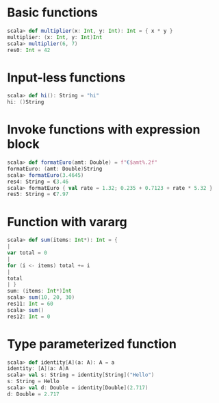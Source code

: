 # Basic functions
```scala
scala> def multiplier(x: Int, y: Int): Int = { x * y }
multiplier: (x: Int, y: Int)Int
scala> multiplier(6, 7)
res0: Int = 42
```
# Input-less functions
```scala
scala> def hi(): String = "hi"
hi: ()String
```

# Invoke functions with expression block
```scala
scala> def formatEuro(amt: Double) = f"€$amt%.2f"
formatEuro: (amt: Double)String
scala> formatEuro(3.4645)
res4: String = €3.46
scala> formatEuro { val rate = 1.32; 0.235 + 0.7123 + rate * 5.32 }
res5: String = €7.97
```

# Function with vararg
```scala
scala> def sum(items: Int*): Int = {
|
var total = 0
|
for (i <- items) total += i
|
total
| }
sum: (items: Int*)Int
scala> sum(10, 20, 30)
res11: Int = 60
scala> sum()
res12: Int = 0
```

# Type parameterized function
```scala
scala> def identity[A](a: A): A = a
identity: [A](a: A)A
scala> val s: String = identity[String]("Hello")
s: String = Hello
scala> val d: Double = identity[Double](2.717)
d: Double = 2.717
```
